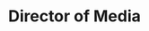 ---
path: "/team/john-peak"
order: 5
name: "John Peak"
title: "Director of Media"
photo: "/images/volunteers/john.jpg"
facebook: "https://www.facebook.com/jpeak"
twitter: "https://twitter.com/jpeak"
instagram: "https://instagram.com/johnpeak"
---